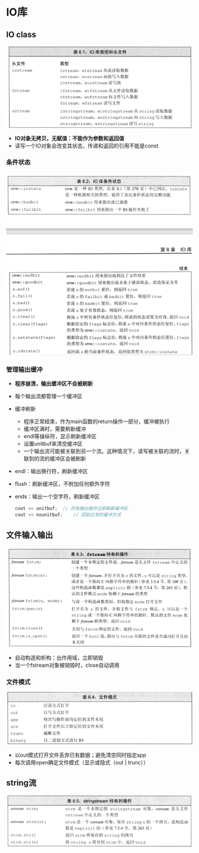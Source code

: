 # IO库

## IO class

![](https://github.com/tom-jerr/MyblogImg/raw/main/C++/IO/IOKU.png)

- **IO对象无拷贝，无赋值：不能作为参数和返回值**
- 读写一个IO对象会改变其状态，传递和返回的引用不能是const

### 条件状态

![](https://github.com/tom-jerr/MyblogImg/raw/main/C++/IO/IOstate.png)

### 管理输出缓冲

- **程序崩溃，输出缓冲区不会被刷新**

- 每个输出流都管理一个缓冲区

- 缓冲刷新

  - 程序正常结束，作为main函数的return操作一部分，缓冲被执行
  - 缓冲区满时，需要刷新缓冲
  - endl等操纵符，显示刷新缓冲区
  - 设置unitbuf来清空缓冲区
  - 一个输出流可能被关联到另一个流。这种情况下，读写被关联的流时，关联到的流的缓冲区会被刷新

- endl：输出换行符，刷新缓冲区

- flush：刷新缓冲区，不附加任何额外字符

- ends：输出一个空字符，刷新缓冲区

  ~~~c++
  cout << unitbuf;	// 所有输出操作立即刷新缓冲区
  cout << nounitbuf;	// 回到正常的缓冲方式
  ~~~

## 文件输入输出

![](https://github.com/tom-jerr/MyblogImg/raw/main/C++/IO/fstream.png)

- 自动构造和析构：出作用域，立即销毁
- 当一个fstream对象被销毁时，close自动调用

### 文件模式

![](https://github.com/tom-jerr/MyblogImg/raw/main/C++/IO/filemode.png)

- 以out模式打开文件丢弃已有数据；避免清空同时指定app
- 每次调用open确定文件模式（显示或隐式（out | trunc））

## string流

![](https://github.com/tom-jerr/MyblogImg/raw/main/C++/IO/stringstream.png)